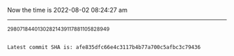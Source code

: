 Now the time is 2022-08-02 08:24:27 am

---

<small>29807184401302821439117881105828949</small>

```txt

Latest commit SHA is: afe835dfc66e4c3117b4b77a700c5afbc3c79436
```
